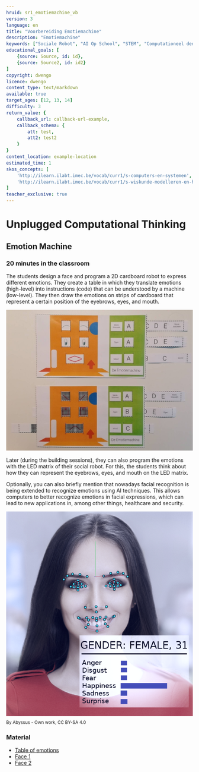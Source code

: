 ```yaml
---
hruid: sr1_emotiemachine_vb
version: 3
language: en
title: "Voorbereiding Emotiemachine"
description: "Emotiemachine"
keywords: ["Sociale Robot", "AI Op School", "STEM", "Computationeel denken", "Grafisch programmeren"]
educational_goals: [
    {source: Source, id: id}, 
    {source: Source2, id: id2}
]
copyright: dwengo
licence: dwengo
content_type: text/markdown
available: true
target_ages: [12, 13, 14]
difficulty: 3
return_value: {
    callback_url: callback-url-example,
    callback_schema: {
        att: test,
        att2: test2
    }
}
content_location: example-location
estimated_time: 1
skos_concepts: [
    'http://ilearn.ilabt.imec.be/vocab/curr1/s-computers-en-systemen', 
    'http://ilearn.ilabt.imec.be/vocab/curr1/s-wiskunde-modelleren-en-heuristiek'
]
teacher_exclusive: true
---
```

# Unplugged Computational Thinking
## Emotion Machine
### 20 minutes in the classroom

The students design a face and program a 2D cardboard robot to express different emotions. They create a table in which they translate emotions (high-level) into instructions (code) that can be understood by a machine (low-level). They then draw the emotions on strips of cardboard that represent a certain position of the eyebrows, eyes, and mouth.

![](embed/Emotiemachine.png "Emotion Machine in practice")

Later (during the building sessions), they can also program the emotions with the LED matrix of their social robot. For this, the students think about how they can represent the eyebrows, eyes, and mouth on the LED matrix.

Optionally, you can also briefly mention that nowadays facial recognition is being extended to recognize emotions using AI techniques. This allows computers to better recognize emotions in facial expressions, which can lead to new applications in, among other things, healthcare and security.

![](embed/FacRec.png "Recognizing emotions with AI")
<sub>By Abyssus - Own work, CC BY-SA 4.0</sub>

### Material
* [Table of emotions](embed/emotiemachine_gids.pdf "table")
* [Face 1](embed/emotiemachine_gewoon_nl.pdf "regular face")
* [Face 2](embed/emotiemachine_matrices_nl.pdf "face 2")